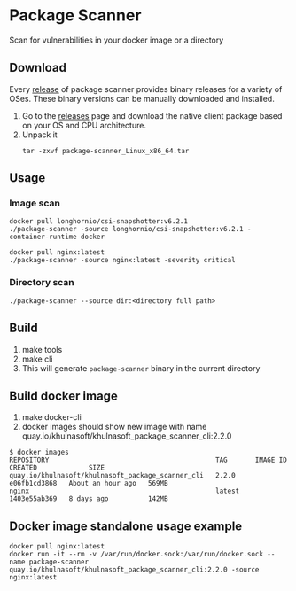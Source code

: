 # Package Scanner

Scan for vulnerabilities in your docker image or a directory

## Download

Every [release](https://github.com/khulnasoft-lab/package-scanner/releases) of package scanner provides binary releases for a variety of OSes. These binary versions can be manually downloaded and installed.

1. Go to the [releases](https://github.com/khulnasoft-lab/package-scanner/releases) page and download the native client package based on your OS and CPU architecture.
2. Unpack it
    ```shell
   tar -zxvf package-scanner_Linux_x86_64.tar
    ```

## Usage

### Image scan
```shell
docker pull longhornio/csi-snapshotter:v6.2.1
./package-scanner -source longhornio/csi-snapshotter:v6.2.1 -container-runtime docker

docker pull nginx:latest
./package-scanner -source nginx:latest -severity critical
```

### Directory scan
```shell
./package-scanner --source dir:<directory full path>
```

## Build
1. make tools
2. make cli
3. This will generate `package-scanner` binary in the current directory

## Build docker image
1. make docker-cli
2. docker images should show new image with name quay.io/khulnasoft/khulnasoft_package_scanner_cli:2.2.0
```
$ docker images
REPOSITORY                                          TAG       IMAGE ID       CREATED             SIZE
quay.io/khulnasoft/khulnasoft_package_scanner_cli   2.2.0     e06fb1cd3868   About an hour ago   569MB
nginx                                               latest    1403e55ab369   8 days ago          142MB
```

## Docker image standalone usage example
```
docker pull nginx:latest
docker run -it --rm -v /var/run/docker.sock:/var/run/docker.sock --name package-scanner quay.io/khulnasoft/khulnasoft_package_scanner_cli:2.2.0 -source nginx:latest
```

